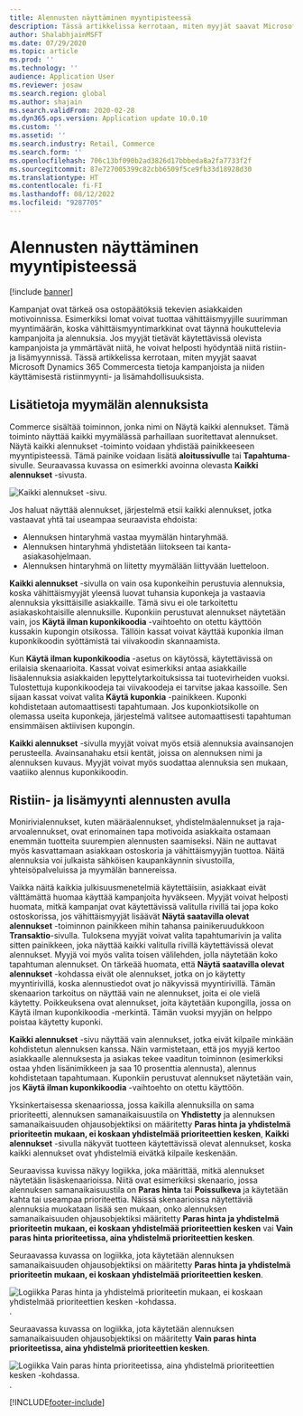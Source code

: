 ```yaml
---
title: Alennusten näyttäminen myyntipisteessä
description: Tässä artikkelissa kerrotaan, miten myyjät saavat Microsoft Dynamics 365 Commercesta tietoja kampanjoista ja niiden käyttämisestä ristiinmyynti- ja lisämahdollisuuksista.
author: ShalabhjainMSFT
ms.date: 07/29/2020
ms.topic: article
ms.prod: ''
ms.technology: ''
audience: Application User
ms.reviewer: josaw
ms.search.region: global
ms.author: shajain
ms.search.validFrom: 2020-02-28
ms.dyn365.ops.version: Application update 10.0.10
ms.custom: ''
ms.assetid: ''
ms.search.industry: Retail, Commerce
ms.search.form: ''
ms.openlocfilehash: 706c13bf090b2ad3826d17bbbeda8a2fa7733f2f
ms.sourcegitcommit: 87e727005399c82cbb6509f5ce9fb33d18928d30
ms.translationtype: HT
ms.contentlocale: fi-FI
ms.lasthandoff: 08/12/2022
ms.locfileid: "9287705"
---
```

# <a name="show-discounts-in-pos"></a>Alennusten näyttäminen myyntipisteessä

[!include [banner](includes/banner.md)]

Kampanjat ovat tärkeä osa ostopäätöksiä tekevien asiakkaiden motivoinnissa. Esimerkiksi lomat voivat tuottaa vähittäismyyjille suurimman myyntimäärän, koska vähittäismyyntimarkkinat ovat täynnä houkuttelevia kampanjoita ja alennuksia. Jos myyjät tietävät käytettävissä olevista kampanjoista ja ymmärtävät niitä, he voivat helposti hyödyntää niitä ristiin- ja lisämyynnissä. Tässä artikkelissa kerrotaan, miten myyjät saavat Microsoft Dynamics 365 Commercesta tietoja kampanjoista ja niiden käyttämisestä ristiinmyynti- ja lisämahdollisuuksista.

## <a name="learn-about-store-discounts"></a>Lisätietoja myymälän alennuksista

Commerce sisältää toiminnon, jonka nimi on Näytä kaikki alennukset. Tämä toiminto näyttää kaikki myymälässä parhaillaan suoritettavat alennukset. Näytä kaikki alennukset -toiminto voidaan yhdistää painikkeeseen myyntipisteessä. Tämä painike voidaan lisätä **aloitussivulle** tai **Tapahtuma**-sivulle. Seuraavassa kuvassa on esimerkki avoinna olevasta **Kaikki alennukset** -sivusta.

![Kaikki alennukset -sivu.](./media/View_all_discounts.png "Kaikki alennukset -sivu")

Jos haluat näyttää alennukset, järjestelmä etsii kaikki alennukset, jotka vastaavat yhtä tai useampaa seuraavista ehdoista:

- Alennuksen hintaryhmä vastaa myymälän hintaryhmää.
- Alennuksen hintaryhmä yhdistetään liitokseen tai kanta-asiakasohjelmaan.
- Alennuksen hintaryhmä on liitetty myymälään liittyvään luetteloon.

**Kaikki alennukset** -sivulla on vain osa kuponkeihin perustuvia alennuksia, koska vähittäismyyjät yleensä luovat tuhansia kuponkeja ja vastaavia alennuksia yksittäisille asiakkaille. Tämä sivu ei ole tarkoitettu asiakaskohtaisille alennuksille. Kuponkiin perustuvat alennukset näytetään vain, jos **Käytä ilman kuponkikoodia** -vaihtoehto on otettu käyttöön kussakin kupongin otsikossa. Tällöin kassat voivat käyttää kuponkia ilman kuponkikoodin syöttämistä tai viivakoodin skannaamista.

Kun **Käytä ilman kuponkikoodia** -asetus on käytössä, käytettävissä on erilaisia skenaarioita. Kassat voivat esimerkiksi antaa asiakkaille lisäalennuksia asiakkaiden lepyttelytarkoituksissa tai tuotevirheiden vuoksi. Tulostettuja kuponkikoodeja tai viivakoodeja ei tarvitse jakaa kassoille. Sen sijaan kassat voivat valita **Käytä kuponkia** -painikkeen. Kuponki kohdistetaan automaattisesti tapahtumaan. Jos kuponkiotsikolle on olemassa useita kuponkeja, järjestelmä valitsee automaattisesti tapahtuman ensimmäisen aktiivisen kupongin.

**Kaikki alennukset** -sivulla myyjät voivat myös etsiä alennuksia avainsanojen perusteella. Avainsanahaku etsii kentät, joissa on alennuksen nimi ja alennuksen kuvaus. Myyjät voivat myös suodattaa alennuksia sen mukaan, vaatiiko alennus kuponkikoodin.

## <a name="cross-sell-and-upsell-by-using-discounts"></a>Ristiin- ja lisämyynti alennusten avulla

Monirivialennukset, kuten määräalennukset, yhdistelmäalennukset ja raja-arvoalennukset, ovat erinomainen tapa motivoida asiakkaita ostamaan enemmän tuotteita suurempien alennusten saamiseksi. Näin ne auttavat myös kasvattamaan asiakkaan ostoskoria ja vähittäismyyjän tuottoa. Näitä alennuksia voi julkaista sähköisen kaupankäynnin sivustoilla, yhteisöpalveluissa ja myymälän bannereissa.

Vaikka näitä kaikkia julkisuusmenetelmiä käytettäisiin, asiakkaat eivät välttämättä huomaa käyttää kampanjoita hyväkseen. Myyjät voivat helposti huomata, mitkä kampanjat ovat käytettävissä valitulla rivillä tai jopa koko ostoskorissa, jos vähittäismyyjät lisäävät **Näytä saatavilla olevat alennukset** -toiminnon painikkeen mihin tahansa painikeruudukkoon **Transaktio**-sivulla. Tuloksena myyjät voivat valita tapahtumarivin ja valita sitten painikkeen, joka näyttää kaikki valitulla rivillä käytettävissä olevat alennukset. Myyjä voi myös valita toisen välilehden, jolla näytetään koko tapahtuman alennukset. On tärkeää huomata, että **Näytä saatavilla olevat alennukset** -kohdassa eivät ole alennukset, jotka on jo käytetty myyntirivillä, koska alennustiedot ovat jo näkyvissä myyntirivillä. Tämän skenaarion tarkoitus on näyttää vain ne alennukset, joita ei ole vielä käytetty. Poikkeuksena ovat alennukset, joita käytetään kupongilla, jossa on Käytä ilman kuponkikoodia -merkintä. Tämän vuoksi myyjän on helppo poistaa käytetty kuponki.

**Kaikki alennukset** -sivu näyttää vain alennukset, jotka eivät kilpaile minkään kohdistetun alennuksen kanssa. Näin varmistetaan, että jos myyjä kertoo asiakkaalle alennuksesta ja asiakas tekee vaaditun toiminnon (esimerkiksi ostaa yhden lisänimikkeen ja saa 10 prosenttia alennusta), alennus kohdistetaan tapahtumaan. Kuponkiin perustuvat alennukset näytetään vain, jos **Käytä ilman kuponkikoodia** -vaihtoehto on otettu käyttöön.

Yksinkertaisessa skenaariossa, jossa kaikilla alennuksilla on sama prioriteetti, alennuksen samanaikaisuustila on **Yhdistetty** ja alennuksen samanaikaisuuden ohjausobjektiksi on määritetty **Paras hinta ja yhdistelmä prioriteetin mukaan, ei koskaan yhdistelmää prioriteettien kesken**, **Kaikki alennukset** -sivulla näkyvät tuotteen käytettävissä olevat alennukset, koska kaikki alennukset ovat yhdistelmiä eivätkä kilpaile keskenään.

Seuraavissa kuvissa näkyy logiikka, joka määrittää, mitkä alennukset näytetään lisäskenaarioissa. Niitä ovat esimerkiksi skenaario, jossa alennuksen samanaikaisuustila on **Paras hinta** tai **Poissulkeva** ja käytetään kahta tai useampaa prioriteettia. Näissä skenaarioissa näytettäviä alennuksia muokataan lisää sen mukaan, onko alennuksen samanaikaisuuden ohjausobjektiksi määritetty **Paras hinta ja yhdistelmä prioriteetin mukaan, ei koskaan yhdistelmää prioriteettien kesken** vai **Vain paras hinta prioriteetissa, aina yhdistelmä prioriteettien kesken**.

Seuraavassa kuvassa on logiikka, jota käytetään alennuksen samanaikaisuuden ohjausobjektiksi on määritetty **Paras hinta ja yhdistelmä prioriteetin mukaan, ei koskaan yhdistelmää prioriteettien kesken**.

![Logiikka Paras hinta ja yhdistelmä prioriteetin mukaan, ei koskaan yhdistelmää prioriteettien kesken -kohdassa.](./media/Model_1.png "Logiikka Paras hinta ja yhdistelmä prioriteetin mukaan, ei koskaan yhdistelmää prioriteettien kesken -kohdassa.").

Seuraavassa kuvassa on logiikka, jota käytetään alennuksen samanaikaisuuden ohjausobjektiksi on määritetty **Vain paras hinta prioriteetissa, aina yhdistelmä prioriteettien kesken**.

![Logiikka Vain paras hinta prioriteetissa, aina yhdistelmä prioriteettien kesken -kohdassa.](./media/Model_2.png "Logiikka Vain paras hinta prioriteetissa, aina yhdistelmä prioriteettien kesken -kohdassa.").


[!INCLUDE[footer-include](../includes/footer-banner.md)]

